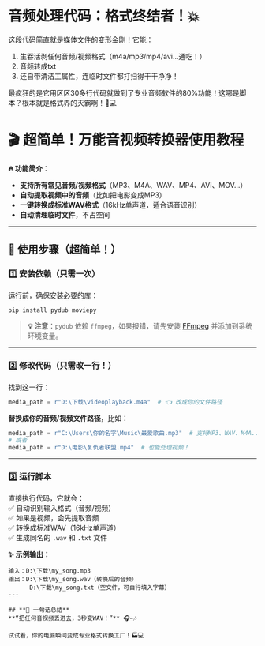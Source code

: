 # 音频处理代码：格式终结者！💥

这段代码简直就是媒体文件的变形金刚！它能：
1. 生吞活剥任何音频/视频格式（m4a/mp3/mp4/avi...通吃！）
2. 音频转成txt
3. 还自带清洁工属性，连临时文件都打扫得干干净净！

最疯狂的是它用区区30多行代码就做到了专业音频软件的80%功能！这哪是脚本？根本就是格式界的灭霸啊！👊💻

# **🎬 超简单！万能音视频转换器使用教程**  

**🔥 功能简介**：  
- **支持所有常见音频/视频格式**（MP3、M4A、WAV、MP4、AVI、MOV...）  
- **自动提取视频中的音频**（比如把电影变成MP3）  
- **一键转换成标准WAV格式**（16kHz单声道，适合语音识别）  
- **自动清理临时文件**，不占空间  

---

## **📌 使用步骤（超简单！）**  

### **1️⃣ 安装依赖（只需一次）**  
运行前，确保安装必要的库：  
```bash
pip install pydub moviepy
```
> **💡 注意**：`pydub` 依赖 `ffmpeg`，如果报错，请先安装 [FFmpeg](https://ffmpeg.org/) 并添加到系统环境变量。  

---

### **2️⃣ 修改代码（只需改一行！）**  
找到这一行：  
```python
media_path = r"D:\下载\videoplayback.m4a"  # 👈 改成你的文件路径
```
**替换成你的音频/视频文件路径**，比如：  
```python
media_path = r"C:\Users\你的名字\Music\最爱歌曲.mp3"  # 支持MP3、WAV、M4A...
# 或者
media_path = r"D:\电影\复仇者联盟.mp4"  # 也能处理视频！
```

---

### **3️⃣ 运行脚本**  
直接执行代码，它就会：  
✅ 自动识别输入格式（音频/视频）  
✅ 如果是视频，会先提取音频  
✅ 转换成标准WAV（16kHz单声道）  
✅ 生成同名的 `.wav` 和 `.txt` 文件  

**✨ 示例输出：**  
```
输入：D:\下载\my_song.mp3  
输出：D:\下载\my_song.wav（转换后的音频）  
      D:\下载\my_song.txt（空文件，可自行填入字幕）
---

## **🚀 一句话总结**  
**“把任何音视频丢进去，3秒变WAV！”** 🎧➡️🎶  

试试看，你的电脑瞬间变成专业格式转换工厂！🏭💻
